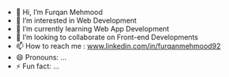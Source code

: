 - 👋 Hi, I’m Furqan Mehmood
- 👀 I’m interested in Web Development
- 🌱 I’m currently learning Web App Development
- 💞️ I’m looking to collaborate on Front-end Developments
- 📫 How to reach me : www.linkedin.com/in/furqanmehmood92
- 😄 Pronouns: ...
- ⚡ Fun fact: ...
<!---
furqanizgenius/furqanizgenius is a ✨ special ✨ repository because its `README.md` (this file) appears on your GitHub profile.
You can click the Preview link to take a look at your changes.
--->
